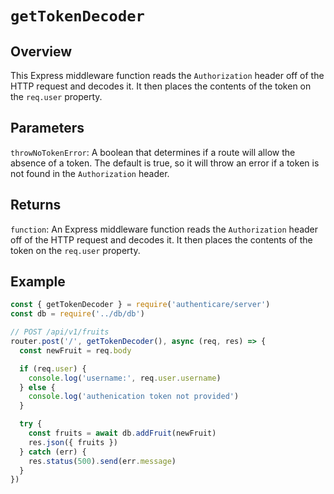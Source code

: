 # `getTokenDecoder`

## Overview

This Express middleware function reads the `Authorization` header off of the HTTP request and decodes it. It then places the contents of the token on the `req.user` property.


## Parameters

`throwNoTokenError`: A boolean that determines if a route will allow the absence of a token. The default is true, so it will throw an error if a token is not found in the `Authorization` header.


## Returns

`function`: An Express middleware function reads the `Authorization` header off of the HTTP request and decodes it. It then places the contents of the token on the `req.user` property.


## Example

```js
const { getTokenDecoder } = require('authenticare/server')
const db = require('../db/db')

// POST /api/v1/fruits
router.post('/', getTokenDecoder(), async (req, res) => {
  const newFruit = req.body

  if (req.user) {
    console.log('username:', req.user.username)
  } else {
    console.log('authenication token not provided')
  }

  try {
    const fruits = await db.addFruit(newFruit)
    res.json({ fruits })
  } catch (err) {
    res.status(500).send(err.message)
  }
})
```
